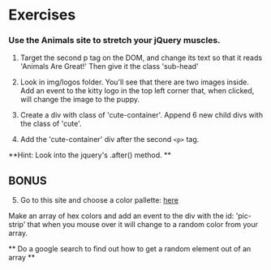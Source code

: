 # Exercises

### Use the Animals site to stretch your jQuery muscles.

1. Target the second p tag on the DOM, and change its text so that it reads 'Animals Are Great!' Then give it the class 'sub-head'

2. Look in img/logos folder. You'll see that there are two images inside. Add an event to the kitty logo in the top left corner that, when clicked, will change the image to the puppy.

3. Create a div with class of 'cute-container'. Append 6 new child divs with the class of 'cute'.

4. Add the 'cute-container' div after the second ``<p>`` tag.

**Hint: Look into the jquery's .after() method. **

## BONUS

5. Go to this site and choose a color pallette: [here](http://www.color-hex.com/color-palettes/)

Make an array of hex colors and add an event to the div with the id: 'pic-strip' that when you mouse over it will change to a random color from your array.

** Do a google search to find out how to get a random element out of an array **
